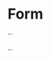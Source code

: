 # Form 

``
<x-card-body-6 title="User" description="new User" route="{{ route('dashboard') }}" method="POST">
<x-input-label label="Email" name="email" required type="email" />
<x-input-label label="Number" name="number" required type="number" />
</x-card-body-6>

``
